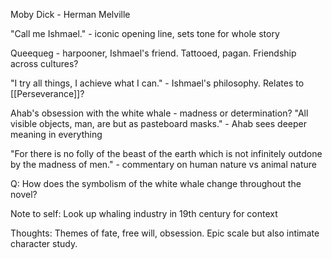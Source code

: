 
Moby Dick - Herman Melville

"Call me Ishmael." - iconic opening line, sets tone for whole story

Queequeg - harpooner, Ishmael's friend. Tattooed, pagan. Friendship across cultures?

"I try all things, I achieve what I can." - Ishmael's philosophy. Relates to [[Perseverance]]?

Ahab's obsession with the white whale - madness or determination? "All visible objects, man, are but as pasteboard masks." - Ahab sees deeper meaning in everything

"For there is no folly of the beast of the earth which is not infinitely outdone by the madness of men." - commentary on human nature vs animal nature

Q: How does the symbolism of the white whale change throughout the novel?

Note to self: Look up whaling industry in 19th century for context

Thoughts: Themes of fate, free will, obsession. Epic scale but also intimate character study. 
